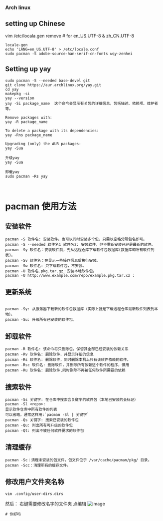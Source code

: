 ### Arch linux
## setting up Chinese
vim /etc/locala.gen
remove # for en_US.UTF-8 & zh_CN.UTF-8
```
locale-gen
echo 'LANG=en_US.UTF-8' > /etc/locale.conf 
sudo pacman -S adobe-source-han-serif-cn-fonts wqy-zenhei
```
## Setting up yay
```
sudo pacman -S --needed base-devel git
git clone https://aur.archlinux.org/yay.git
cd yay
makepkg -si
yay --version
yay -Si package_name  这个命令会显示有关包的详细信息，包括描述、依赖项、维护者等。

Remove packages with:
yay -R package_name

To delete a package with its dependencies:
yay -Rns package_name

Upgrading (only) the AUR packages:
yay -Sua

升级yay
yay -Sua

卸载yay
sudo pacman -Rs yay



```
# pacman 使用方法
## 安装软件
```
pacman -S 软件名: 安装软件。也可以同时安装多个包，只需以空格分隔包名即可。
pacman -S --needed 软件名1 软件名2: 安装软件，但不重新安装已经是最新的软件。
pacman -Sy 软件名：安装软件前，先从远程仓库下载软件包数据库(数据库即所有软件列表)。
pacman -Sv 软件名：在显示一些操作信息后执行安装。
pacman -Sw 软件名: 只下载软件包，不安装。
pacman -U 软件名.pkg.tar.gz：安装本地软件包。
pacman -U http://www.example.com/repo/example.pkg.tar.xz : 
```

## 更新系统
```

pacman -Sy: 从服务器下载新的软件包数据库（实际上就是下载远程仓库最新软件列表到本地）。
pacman -Su: 升级所有已安装的软件包。
```
## 卸载软件

```
pacman -R 软件名: 该命令将只删除包，保留其全部已经安装的依赖关系
pacman -Rv 软件名: 删除软件，并显示详细的信息
pacman -Rs 软件名: 删除软件，同时删除本机上只有该软件依赖的软件。
pacman -Rsc 软件名: 删除软件，并删除所有依赖这个软件的程序，慎用
pacman -Ru 软件名: 删除软件,同时删除不再被任何软件所需要的依赖
```
## 搜索软件
```
pacman -Ss 关键字: 在仓库中搜索含关键字的软件包（本地已安装的会标记）
pacman -Sl <repo>:
显示软件仓库中所有软件的列表
可以省略，通常这样用:`pacman -Sl | 关键字`
pacman -Qs 关键字: 搜索已安装的软件包
pacman -Qu: 列出所有可升级的软件包
pacman -Qt: 列出不被任何软件要求的软件包
```
## 清理缓存
```
pacman -Sc：清理未安装的包文件，包文件位于 /var/cache/pacman/pkg/ 目录。
pacman -Scc：清理所有的缓存文件。
```

## 修改用户文件夹名称
```
vim .config/user-dirs.dirs
```
然后：
右键需要修改名字的文件夹 点编辑
![image](https://github.com/user-attachments/assets/d6486d32-4986-4b0d-8e38-77ee70763a08)

```
# 你好吗


```

